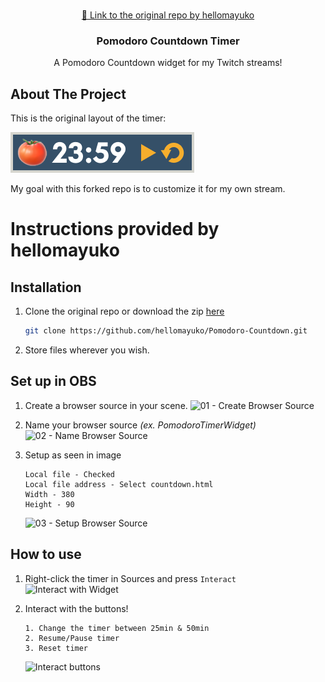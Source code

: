 
<br />
<p align="center">
  <a href="https://github.com/hellomayuko/Pomodoro-Countdown">
    🍅 Link to the original repo by hellomayuko
  </a>

  <h3 align="center">Pomodoro Countdown Timer</h3>

  <p align="center">
    A Pomodoro Countdown widget for my Twitch streams!
  </p>
</p>

## About The Project

This is the original layout of the timer:

![Pomo Counter](readme/originalDesign.png)

My goal with this forked repo is to customize it for my own stream.

# Instructions provided by hellomayuko

## Installation

1. Clone the original repo or download the zip [here](https://github.com/hellomayuko/Pomodoro-Countdown/archive/master.zip)

   ```sh
   git clone https://github.com/hellomayuko/Pomodoro-Countdown.git
   ```
  
2. Store files wherever you wish.

## Set up in OBS

1. Create a browser source in your scene.
![01 -  Create Browser Source](readme/01_Create_Browser_Source.jpg)

2. Name your browser source *(ex. PomodoroTimerWidget)*
![02 - Name Browser Source](readme/02_Name_Browser_Source.jpg)

3. Setup as seen in image
    ```
    Local file - Checked
    Local file address - Select countdown.html
    Width - 380
    Height - 90
    ```
    ![03 - Setup Browser Source](readme/03_Setup.jpg)

## How to use

1. Right-click the timer in Sources and press `Interact`
![Interact with Widget](readme/04_Interact.jpg)

2. Interact with the buttons!
   ```
   1. Change the timer between 25min & 50min
   2. Resume/Pause timer
   3. Reset timer
   ```
   ![Interact buttons](readme/05_Interact_Buttons.jpg)